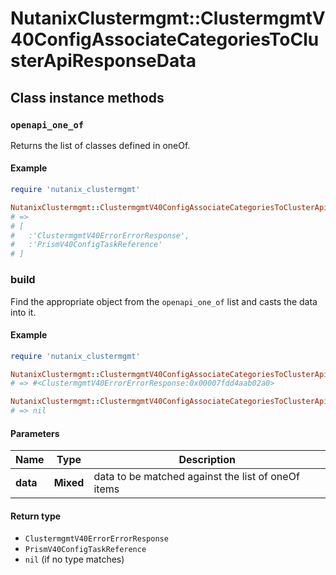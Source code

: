 # NutanixClustermgmt::ClustermgmtV40ConfigAssociateCategoriesToClusterApiResponseData

## Class instance methods

### `openapi_one_of`

Returns the list of classes defined in oneOf.

#### Example

```ruby
require 'nutanix_clustermgmt'

NutanixClustermgmt::ClustermgmtV40ConfigAssociateCategoriesToClusterApiResponseData.openapi_one_of
# =>
# [
#   :'ClustermgmtV40ErrorErrorResponse',
#   :'PrismV40ConfigTaskReference'
# ]
```

### build

Find the appropriate object from the `openapi_one_of` list and casts the data into it.

#### Example

```ruby
require 'nutanix_clustermgmt'

NutanixClustermgmt::ClustermgmtV40ConfigAssociateCategoriesToClusterApiResponseData.build(data)
# => #<ClustermgmtV40ErrorErrorResponse:0x00007fdd4aab02a0>

NutanixClustermgmt::ClustermgmtV40ConfigAssociateCategoriesToClusterApiResponseData.build(data_that_doesnt_match)
# => nil
```

#### Parameters

| Name | Type | Description |
| ---- | ---- | ----------- |
| **data** | **Mixed** | data to be matched against the list of oneOf items |

#### Return type

- `ClustermgmtV40ErrorErrorResponse`
- `PrismV40ConfigTaskReference`
- `nil` (if no type matches)

